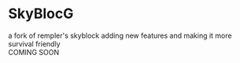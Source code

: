 # SkyBlocG
a fork of rempler's skyblock adding new features and making it more survival friendly
<br>
COMING SOON
